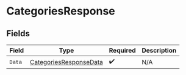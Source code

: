# CategoriesResponse


## Fields

| Field                                                                       | Type                                                                        | Required                                                                    | Description                                                                 |
| --------------------------------------------------------------------------- | --------------------------------------------------------------------------- | --------------------------------------------------------------------------- | --------------------------------------------------------------------------- |
| `Data`                                                                      | [CategoriesResponseData](../../Models/Components/CategoriesResponseData.md) | :heavy_check_mark:                                                          | N/A                                                                         |